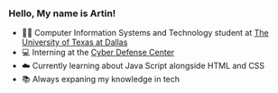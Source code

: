 ### Hello, My name is Artin!

-  🧑‍🎓 Computer Information Systems and Technology student at [The University of Texas at Dallas](https://www.utdallas.edu)<br/>
- 💻 Interning at the [Cyber Defense Center](https://uscyberdefensecenter.org)<br/>
- ☁️ Currently learning about Java Script alongside HTML and CSS <br/>  
- 📚 Always expaning my knowledge in tech

<!-- GitHub stats-->
<!--![Artins's GitHub stats](https://github-readme-stats.vercel.app/api?username=ArtinA23&show_icons=true&theme=radical)-->
